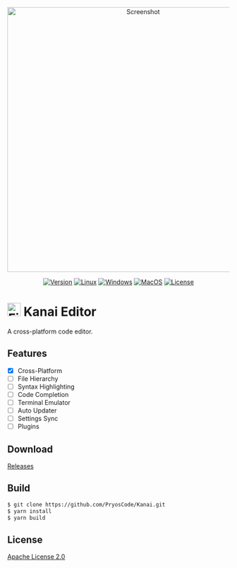 <p align="center">
  <a href="https://github.com/PryosCode/Kanai/blob/master/img/screenshot.png">
    <img src="https://github.com/PryosCode/Kanai/raw/master/img/screenshot.png" alt="Screenshot" width="600" height="auto">
  </a>
</p>

<p align="center">
    <a href="https://github.com/PryosCode/Kanai/tags"><img alt="Version" src="https://img.shields.io/github/v/release/PryosCode/Kanai?label=Version"></a>
    <a href="https://github.com/PryosCode/Kanai/actions"><img alt="Linux" src="https://github.com/PryosCode/Kanai/actions/workflows/linux.yml/badge.svg"></a>
    <a href="https://github.com/PryosCode/Kanai/actions"><img alt="Windows" src="https://github.com/PryosCode/Kanai/actions/workflows/windows.yml/badge.svg"></a>
    <a href="https://github.com/PryosCode/Kanai/actions"><img alt="MacOS" src="https://github.com/PryosCode/Kanai/actions/workflows/macos.yml/badge.svg"></a>
    <a href="https://github.com/PryosCode/Kanai/blob/master/LICENSE"><img alt="License" src="https://img.shields.io/github/license/PryosCode/Kanai?label=License"></a>
</p>

# <a href="https://github.com/PryosCode/Kanai/blob/master/src/renderer/public/favicon.png"><img src="https://github.com/PryosCode/Kanai/raw/master/src/renderer/public/favicon.png" alt="File" width="30" height="auto"></a> Kanai Editor

A cross-platform code editor.

## Features

- [x] Cross-Platform
- [ ] File Hierarchy
- [ ] Syntax Highlighting
- [ ] Code Completion
- [ ] Terminal Emulator
- [ ] Auto Updater
- [ ] Settings Sync
- [ ] Plugins

## Download

[Releases](https://github.com/PryosCode/Kanai/releases)

## Build

```bash
$ git clone https://github.com/PryosCode/Kanai.git
$ yarn install
$ yarn build
```

## License

[Apache License 2.0](https://github.com/PryosCode/Kanai/blob/master/LICENSE)